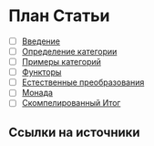 # План Статьи
- [ ] [Введение](Введение.md)
- [ ] [Определение категории](Категория.md)
- [ ] [Примеры категорий](Пример.md)
- [ ] [Функторы](Функтор.md)
- [ ] [Естественные преобразования](Естественное%20Преобразование.md)
- [ ] [Монада](Монада.md)
- [ ] [Скомпелированный Итог](Итог.md)

## Ссылки на источники

